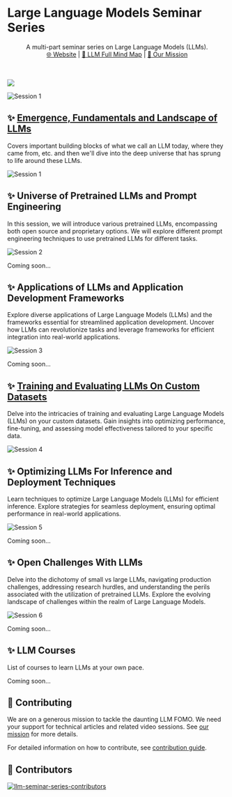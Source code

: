 # Large Language Models Seminar Series

<p align="center">A multi-part seminar series on Large Language Models (LLMs).<br>
<a href="https://infocusp.github.io/llm_seminar_series">🌐 Website</a> 
| <a href="https://xmind.works/share/cmFNh1uK?xid=SjTLV1U0">🧠 LLM Full Mind Map</a>
| <a href="/OUR_MISSION/">🎯 Our Mission</a>

<br><br>
<a href="https://zenodo.org/doi/10.5281/zenodo.10276557"><img src="https://zenodo.org/badge/711789813.svg"></img></a>
</p>

![Session 1](images/home_page/Large%20Language%20Models.png)


## ✨ [Emergence, Fundamentals and Landscape of LLMs](session_1/README.md)

Covers important building blocks of what we call an LLM today, where they came from, etc. and then we'll dive into the deep universe that has sprung to life around these LLMs.

![Session 1](images/home_page/Session%201.png)



## ✨ Universe of Pretrained LLMs and Prompt Engineering

In this session, we will introduce various pretrained LLMs, encompassing both open source and proprietary options. We will explore different prompt engineering techniques to use pretrained LLMs for different tasks.

![Session 2](images/home_page/Session%202.png)


Coming soon...

## ✨ Applications of LLMs and Application Development Frameworks

Explore diverse applications of Large Language Models (LLMs) and the frameworks essential for streamlined application development. Uncover how LLMs can revolutionize tasks and leverage frameworks for efficient integration into real-world applications.

![Session 3](images/home_page/Session%203.png)

Coming soon...

## ✨ [Training and Evaluating LLMs On Custom Datasets](session_1/README.md)

Delve into the intricacies of training and evaluating Large Language Models (LLMs) on your custom datasets. Gain insights into optimizing performance, fine-tuning, and assessing model effectiveness tailored to your specific data.

![Session 4](images/home_page/Session%204.png)

## ✨ Optimizing LLMs For Inference and Deployment Techniques

Learn techniques to optimize Large Language Models (LLMs) for efficient inference. Explore strategies for seamless deployment, ensuring optimal performance in real-world applications.

![Session 5](images/home_page/Session%205.png)

Coming soon...

## ✨ Open Challenges With LLMs

Delve into the dichotomy of small vs large LLMs, navigating production challenges, addressing research hurdles, and understanding the perils associated with the utilization of pretrained LLMs. Explore the evolving landscape of challenges within the realm of Large Language Models.

![Session 6](images/home_page/Session%206.png)

Coming soon...

## ✨ LLM Courses

List of courses to learn LLMs at your own pace.

Coming soon...

## 💁 Contributing

We are on a generous mission to tackle the daunting LLM FOMO. We need your support for technical articles and related video sessions. See [our mission](OUR_MISSION.md) for more details.

For detailed information on how to contribute, see [contribution guide](CONTRIBUTION.md).

## 🌟 Contributors

[![llm-seminar-series-contributors](https://contrib.rocks/image?repo=infocusp/llm_seminar_series&max=2000)](https://github.com/infocusp/llm_seminar_series/graphs/contributors)